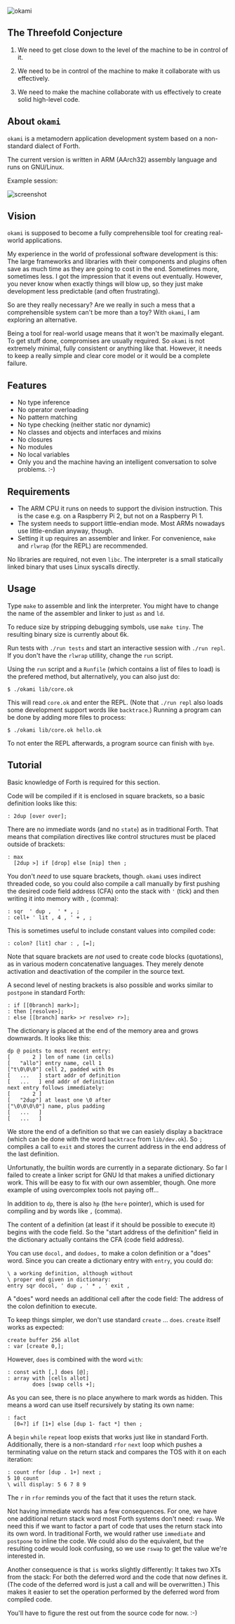 ![okami](okami.png)

## The Threefold Conjecture

1. We need to get close down to the level of the machine to be in control of it.

2. We need to be in control of the machine to make it collaborate with us effectively.

3. We need to make the machine collaborate with us effectively to create solid high-level code.

## About `okami`

`okami` is a metamodern application development system based on a non-standard dialect of Forth.

The current version is written in ARM (AArch32) assembly language and runs on GNU/Linux.

Example session:

![screenshot](screenshot.png)

## Vision

`okami` is supposed to become a fully comprehensible tool for creating real-world applications.

My experience in the world of professional software development is this:
The large frameworks and libraries with their components and plugins often save as much time as they are going to cost in the end.
Sometimes more, sometimes less.
I got the impression that it evens out eventually.
However, you never know when exactly things will blow up, so they just make development less predictable (and often frustrating).

So are they really necessary?
Are we really in such a mess that a comprehensible system can't be more than a toy?
With `okami`, I am exploring an alternative.

Being a tool for real-world usage means that it won't be maximally elegant.
To get stuff done, compromises are usually required.
So `okami` is not extremely minimal, fully consistent or anything like that.
However, it needs to keep a really simple and clear core model or it would be a complete failure.

## Features

* No type inference
* No operator overloading
* No pattern matching
* No type checking (neither static nor dynamic)
* No classes and objects and interfaces and mixins
* No closures
* No modules
* No local variables
* Only you and the machine having an intelligent conversation to solve problems. :-)

## Requirements

- The ARM CPU it runs on needs to support the division instruction.
  This is the case e.g. on a Raspberry Pi 2, but not on a Raspberry Pi 1.
- The system needs to support little-endian mode.
  Most ARMs nowadays use little-endian anyway, though.
- Setting it up requires an assembler and linker.
  For convenience, `make` and `rlwrap` (for the REPL) are recommended.

No libraries are required, not even `libc`.
The interpreter is a small statically linked binary that uses Linux syscalls directly.

## Usage

Type `make` to assemble and link the interpreter.
You might have to change the name of the assembler and linker to just `as` and `ld`.

To reduce size by stripping debugging symbols, use `make tiny`.
The resulting binary size is currently about 6k.

Run tests with `./run tests` and start an interactive session with `./run repl`.
If you don't have the `rlwrap` utillity, change the `run` script.

Using the `run` script and a `Runfile` (which contains a list of files to load) is the prefered method, but alternatively, you can also just do:

    $ ./okami lib/core.ok

This will read `core.ok` and enter the REPL.
(Note that `./run repl` also loads some development support words like `backtrace`.)
Running a program can be done by adding more files to process:

    $ ./okami lib/core.ok hello.ok

To not enter the REPL afterwards, a program source can finish with `bye`.

## Tutorial

Basic knowledge of Forth is required for this section.

Code will be compiled if it is enclosed in square brackets, so a basic definition looks like this:

    : 2dup [over over];

There are no immediate words (and no `state`) as in traditional Forth.
That means that compilation directives like control structures must be placed outside of brackets:

    : max
      [2dup >] if [drop] else [nip] then ;

You don't *need* to use square brackets, though.
`okami` uses indirect threaded code, so you could also compile a call manually by first pushing the desired code field address (CFA) onto the stack with `'` (tick) and then writing it into memory with `,` (comma):

    : sqr  ' dup ,  ' * , ;
    : cell+ ' lit , 4 , ' + , ;

This is sometimes useful to include constant values into compiled code:

    : colon? [lit] char : , [=];

Note that square brackets are *not* used to create code blocks (quotations), as in various modern concatenative languages.
They merely denote activation and deactivation of the compiler in the source text.

A second level of nesting brackets is also possible and works similar to `postpone` in standard Forth:

    : if [[0branch] mark>];
    : then [resolve>];
    : else [[branch] mark> >r resolve> r>];

The dictionary is placed at the end of the memory area and grows downwards.
It looks like this:

    dp @ points to most recent entry:
    [       2 ] len of name (in cells)
    [   "allo"] entry name, cell 1
    ["t\0\0\0"] cell 2, padded with 0s
    [   ...   ] start addr of definition
    [   ...   ] end addr of definition
    next entry follows immediately:
    [       2 ]
    [   "2dup"] at least one \0 after
    ["\0\0\0\0"] name, plus padding
    [   ...   ]
    [   ...   ]

We store the end of a definition so that we can easiely display a backtrace
(which can be done with the word `backtrace` from `lib/dev.ok`).
So `;` compiles a call to `exit` and stores the current address in the end address of the last definition.

Unfortunatly, the builtin words are currently in a separate dictionary.
So far I failed to create a linker script for GNU ld that makes a unified dictionary work.
This will be easy to fix with our own assembler, though.
One more example of using overcomplex tools not paying off...

In addition to `dp`, there is also `hp` (the `here` pointer), which is used for compiling and by words like `,` (comma).

The content of a definition (at least if it should be possible to execute it) begins with the code field.
So the "start address of the definition" field in the dictionary actually contains the CFA (code field address).

You can use `docol,` and `dodoes,` to make a colon definition or a "does" word.
Since you can create a dictionary entry with `entry`, you could do:

    \ a working definition, although without
    \ proper end given in dictionary:
    entry sqr docol, ' dup , ' * , ' exit ,

A "does" word needs an additional cell after the code field:
The address of the colon definition to execute.

To keep things simpler, we don't use standard `create` ... `does`.
`create` itself works as expected:

    create buffer 256 allot
    : var [create 0,];

However, `does` is combined with the word `with`:

    : const with [,] does [@];
    : array with [cells allot]
            does [swap cells +];

As you can see, there is no place anywhere to mark words as hidden.
This means a word can use itself recursively by stating its own name:

    : fact
      [0=?] if [1+] else [dup 1- fact *] then ;

A `begin` `while` `repeat` loop exists that works just like in standard Forth.
Additionally, there is a non-standard `rfor` `next` loop which pushes a terminating value on the return stack and compares the TOS with it on each iteration:

    : count rfor [dup . 1+] next ;
    5 10 count
    \ will display: 5 6 7 8 9

The `r` in `rfor` reminds you of the fact that it uses the return stack.

Not having immediate words has a few consequences.
For one, we have one additional return stack word most Forth systems don't need: `rswap`.
We need this if we want to factor a part of code that uses the return stack into its own word.
In traditional Forth, we would rather use `immediate` and `postpone` to inline the code.
We could also do the equivalent, but the resulting code would look confusing, so we use `rswap` to get the value we're interested in.

Another consequence is that `is` works slightly differently:
It takes two XTs from the stack:
For both the deferred word and the code that now defines it.
(The code of the deferred word is just a call and will be overwritten.)
This makes it easier to set the operation performed by the deferred word from compiled code.

You'll have to figure the rest out from the source code for now. :-)

